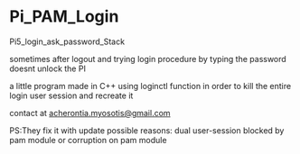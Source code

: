 # Pi_PAM_Login
Pi5_login_ask_password_Stack

sometimes 
after 
logout
and trying login procedure
by typing the password doesnt unlock the PI 

a little program made in C++ 
using loginctl function in order to kill
the entire login user session
and recreate it 

contact at acherontia.myosotis@gmail.com

PS:They fix it with update
possible reasons: dual user-session blocked by pam module
or corruption on pam module 
